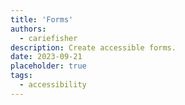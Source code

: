 ```yaml
---
title: 'Forms'
authors:
  - cariefisher
description: Create accessible forms.
date: 2023-09-21
placeholder: true
tags:
  - accessibility
---
```

